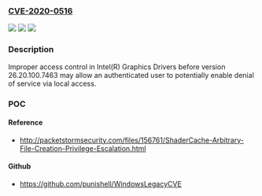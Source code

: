 ### [CVE-2020-0516](https://cve.mitre.org/cgi-bin/cvename.cgi?name=CVE-2020-0516)
![](https://img.shields.io/static/v1?label=Product&message=Intel(R)%20Graphics%20Drivers&color=blue)
![](https://img.shields.io/static/v1?label=Version&message=n%2Fa&color=blue)
![](https://img.shields.io/static/v1?label=Vulnerability&message=Denial%20of%20Service&color=brighgreen)

### Description

Improper access control in Intel(R) Graphics Drivers before version 26.20.100.7463 may allow an authenticated user to potentially enable denial of service via local access.

### POC

#### Reference
- http://packetstormsecurity.com/files/156761/ShaderCache-Arbitrary-File-Creation-Privilege-Escalation.html

#### Github
- https://github.com/punishell/WindowsLegacyCVE

